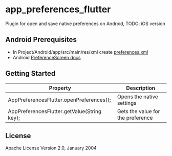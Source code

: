 # app_preferences_flutter

Plugin for open and save native preferences on Android, TODO: iOS version


## Android Prerequisites
* In Project/Android/app/src/main/res/xml create [preferences.xml](https://github.com/DanielIcc/app_preferences_flutter/blob/master/example/android/app/src/main/res/xml/preferences.xml)
* Android [PreferenceScreen docs](https://developer.android.com/reference/android/preference/PreferenceScreen.html)

## Getting Started
   
| Property |   Description |
| ---  | --- |
| AppPreferencesFlutter.openPreferences(); |  Opens the native settings |
| AppPreferencesFlutter.getValue(String key); |  Gets the value for the preference |
    
## License

Apache License Version 2.0, January 2004

